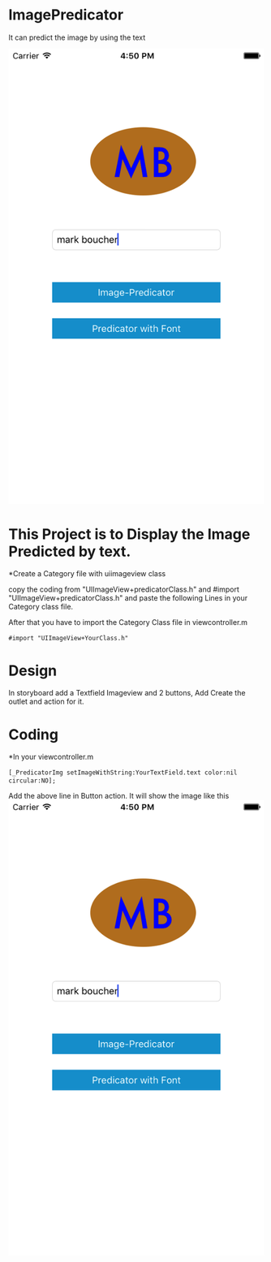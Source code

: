 # ImagePredicator
It can predict the image by using the text

![alt text](https://github.com/RMohanRaj/ImagePredicator/blob/master/Circular.png)
# This Project is to Display the Image Predicted by text.

*Create a Category file with uiimageview class

copy the coding from "UIImageView+predicatorClass.h" and #import "UIImageView+predicatorClass.h"  and paste the following Lines in your Category class file.

After that you have to import the Category Class file in viewcontroller.m
```
#import "UIImageView+YourClass.h"
```
# Design
In storyboard add a Textfield Imageview and 2 buttons, Add Create the outlet and action for it.

# Coding
*In your viewcontroller.m
```
[_PredicatorImg setImageWithString:YourTextField.text color:nil circular:NO];
```
Add the above line in Button action.
It will show the image like this
![alt text](https://github.com/RMohanRaj/ImagePredicator/blob/master/Circular.png)
